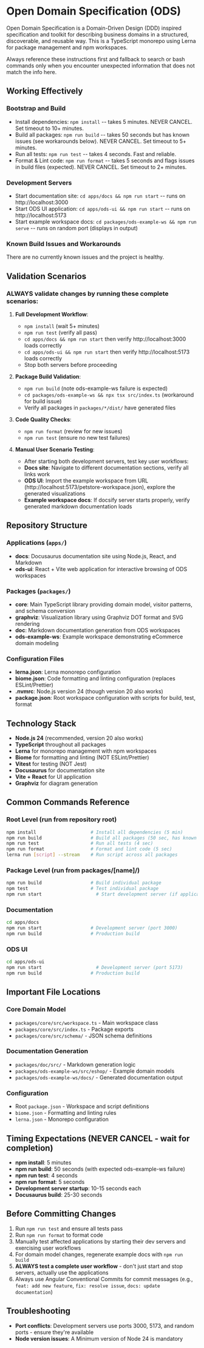 # Open Domain Specification (ODS)

Open Domain Specification is a Domain-Driven Design (DDD) inspired specification and toolkit for describing business domains in a structured, discoverable, and reusable way. This is a TypeScript monorepo using Lerna for package management and npm workspaces.

Always reference these instructions first and fallback to search or bash commands only when you encounter unexpected information that does not match the info here.

## Working Effectively

### Bootstrap and Build
- Install dependencies: `npm install` -- takes 5 minutes. NEVER CANCEL. Set timeout to 10+ minutes.
- Build all packages: `npm run build` -- takes 50 seconds but has known issues (see workarounds below). NEVER CANCEL. Set timeout to 5+ minutes.
- Run all tests: `npm run test` -- takes 4 seconds. Fast and reliable.
- Format & Lint code: `npm run format` -- takes 5 seconds and flags issues in build files (expected). NEVER CANCEL. Set timeout to 2+ minutes.

### Development Servers
- Start documentation site: `cd apps/docs && npm run start` -- runs on http://localhost:3000
- Start ODS UI application: `cd apps/ods-ui && npm run start` -- runs on http://localhost:5173
- Start example workspace docs: `cd packages/ods-example-ws && npm run serve` -- runs on random port (displays in output)

### Known Build Issues and Workarounds
There are no currently known issues and the project is healthy.

## Validation Scenarios

### ALWAYS validate changes by running these complete scenarios:

1. **Full Development Workflow**:
   - `npm install` (wait 5+ minutes)
   - `npm run test` (verify all pass)
   - `cd apps/docs && npm run start` then verify http://localhost:3000 loads correctly
   - `cd apps/ods-ui && npm run start` then verify http://localhost:5173 loads correctly
   - Stop both servers before proceeding

2. **Package Build Validation**:
   - `npm run build` (note ods-example-ws failure is expected)
   - `cd packages/ods-example-ws && npx tsx src/index.ts` (workaround for build issue)
   - Verify all packages in `packages/*/dist/` have generated files

3. **Code Quality Checks**:
   - `npm run format` (review for new issues)
   - `npm run test` (ensure no new test failures)

4. **Manual User Scenario Testing**:
   - After starting both development servers, test key user workflows:
   - **Docs site**: Navigate to different documentation sections, verify all links work
   - **ODS UI**: Import the example workspace from URL (http://localhost:5173/petstore-workspace.json), explore the generated visualizations
   - **Example workspace docs**: If docsify server starts properly, verify generated markdown documentation loads

## Repository Structure

### Applications (`apps/`)
- **docs**: Docusaurus documentation site using Node.js, React, and Markdown
- **ods-ui**: React + Vite web application for interactive browsing of ODS workspaces

### Packages (`packages/`)
- **core**: Main TypeScript library providing domain model, visitor patterns, and schema conversion
- **graphviz**: Visualization library using Graphviz DOT format and SVG rendering  
- **doc**: Markdown documentation generation from ODS workspaces
- **ods-example-ws**: Example workspace demonstrating eCommerce domain modeling

### Configuration Files
- **lerna.json**: Lerna monorepo configuration
- **biome.json**: Code formatting and linting configuration (replaces ESLint/Prettier)
- **.nvmrc**: Node.js version 24 (though version 20 also works)
- **package.json**: Root workspace configuration with scripts for build, test, format

## Technology Stack
- **Node.js 24** (recommended, version 20 also works)
- **TypeScript** throughout all packages
- **Lerna** for monorepo management with npm workspaces
- **Biome** for formatting and linting (NOT ESLint/Prettier)
- **Vitest** for testing (NOT Jest)
- **Docusaurus** for documentation site
- **Vite + React** for UI application
- **Graphviz** for diagram generation

## Common Commands Reference

### Root Level (run from repository root)
```bash
npm install                    # Install all dependencies (5 min)
npm run build                  # Build all packages (50 sec, has known issues)
npm run test                   # Run all tests (4 sec)
npm run format                 # Format and lint code (5 sec)
lerna run [script] --stream    # Run script across all packages
```

### Package Level (run from packages/[name]/)
```bash
npm run build                  # Build individual package
npm test                       # Test individual package  
npm run start                    # Start development server (if applicable)
```

### Documentation
```bash
cd apps/docs
npm run start                  # Development server (port 3000)
npm run build                  # Production build
```

### ODS UI
```bash
cd apps/ods-ui  
npm run start                    # Development server (port 5173)
npm run build                  # Production build
```

## Important File Locations

### Core Domain Model
- `packages/core/src/workspace.ts` - Main workspace class
- `packages/core/src/index.ts` - Package exports
- `packages/core/src/schema/` - JSON schema definitions

### Documentation Generation
- `packages/doc/src/` - Markdown generation logic
- `packages/ods-example-ws/src/eshop/` - Example domain models
- `packages/ods-example-ws/docs/` - Generated documentation output

### Configuration
- Root `package.json` - Workspace and script definitions
- `biome.json` - Formatting and linting rules
- `lerna.json` - Monorepo configuration

## Timing Expectations (NEVER CANCEL - wait for completion)

- **npm install**: 5 minutes
- **npm run build**: 50 seconds (with expected ods-example-ws failure)
- **npm run test**: 4 seconds  
- **npm run format**: 5 seconds
- **Development server startup**: 10-15 seconds each
- **Docusaurus build**: 25-30 seconds

## Before Committing Changes

1. Run `npm run test` and ensure all tests pass
2. Run `npm run format` to format code
3. Manually test affected applications by starting their dev servers and exercising user workflows
4. For domain model changes, regenerate example docs with `npm run build`
5. **ALWAYS test a complete user workflow** - don't just start and stop servers, actually use the applications
6. Always use Angular Conventional Commits for commit messages (e.g., `feat: add new feature`, `fix: resolve issue`, `docs: update documentation`)

## Troubleshooting

- **Port conflicts**: Development servers use ports 3000, 5173, and random ports - ensure they're available
- **Node version issues**: A Minimum version of Node 24 is mandatory